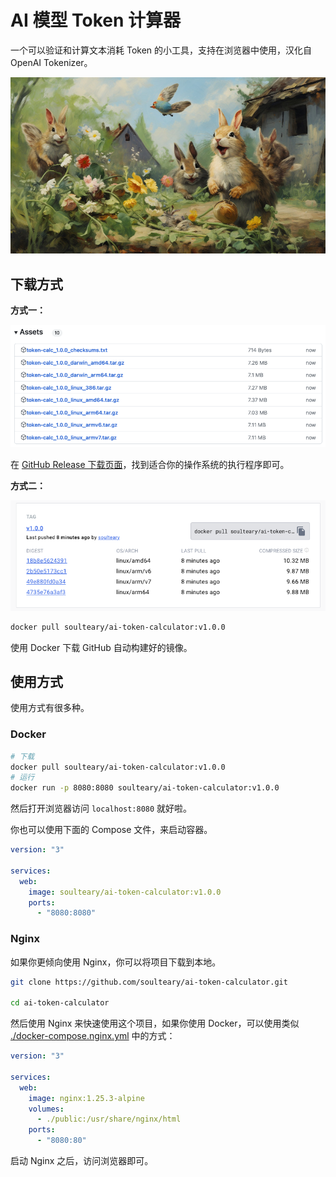 # AI 模型 Token 计算器

一个可以验证和计算文本消耗 Token 的小工具，支持在浏览器中使用，汉化自 OpenAI Tokenizer。

[![](.github/atc.jpg)](https://github.com/soulteary/ai-token-calculator)

## 下载方式

**方式一：**

[![](.github/assets.png)](https://github.com/soulteary/ai-token-calculator/releases/)

在 [GitHub Release 下载页面](https://github.com/soulteary/ai-token-calculator/releases/)，找到适合你的操作系统的执行程序即可。

**方式二：**

[![](.github/dockerhub.png)](https://hub.docker.com/r/soulteary/ai-token-calculator/tags)

```bash
docker pull soulteary/ai-token-calculator:v1.0.0
```

使用 Docker 下载 GitHub 自动构建好的镜像。

## 使用方式

使用方式有很多种。

### Docker

```bash
# 下载
docker pull soulteary/ai-token-calculator:v1.0.0
# 运行
docker run -p 8080:8080 soulteary/ai-token-calculator:v1.0.0 
```

然后打开浏览器访问 `localhost:8080` 就好啦。

你也可以使用下面的 Compose 文件，来启动容器。


```yaml
version: "3"

services:
  web:
    image: soulteary/ai-token-calculator:v1.0.0
    ports:
      - "8080:8080"
```

### Nginx

如果你更倾向使用 Nginx，你可以将项目下载到本地。

```bash
git clone https://github.com/soulteary/ai-token-calculator.git

cd ai-token-calculator
```

然后使用 Nginx 来快速使用这个项目，如果你使用 Docker，可以使用类似 [./docker-compose.nginx.yml](./docker-compose.nginx.yml) 中的方式：

```yaml
version: "3"

services:
  web:
    image: nginx:1.25.3-alpine
    volumes:
      - ./public:/usr/share/nginx/html
    ports:
      - "8080:80"
```

启动 Nginx 之后，访问浏览器即可。
